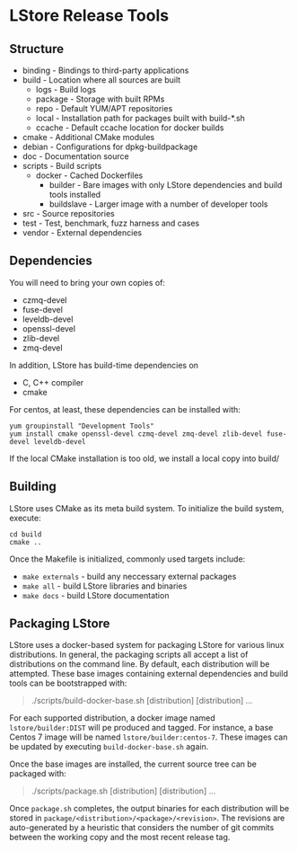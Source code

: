 LStore Release Tools
==============================================
 
Structure
-----------------------------------------------
* binding        - Bindings to third-party applications
* build          - Location where all sources are built
  * logs         - Build logs
  * package      - Storage with built RPMs
  * repo         - Default YUM/APT repositories
  * local        - Installation path for packages built with build-*.sh
  * ccache       - Default ccache location for docker builds
* cmake          - Additional CMake modules
* debian         - Configurations for dpkg-buildpackage
* doc            - Documentation source
* scripts        - Build scripts
  * docker       - Cached Dockerfiles
    * builder    - Bare images with only LStore dependencies and build tools
                   installed
    * buildslave - Larger image with a number of developer tools 
* src            - Source repositories
* test           - Test, benchmark, fuzz harness and cases
* vendor         - External dependencies

Dependencies
----------------------------------------------
You will need to bring your own copies of:

* czmq-devel
* fuse-devel
* leveldb-devel
* openssl-devel
* zlib-devel
* zmq-devel

In addition, LStore has build-time dependencies on

* C, C++ compiler
* cmake

For centos, at least, these dependencies can be installed with:

```
yum groupinstall "Development Tools"
yum install cmake openssl-devel czmq-devel zmq-devel zlib-devel fuse-devel leveldb-devel
```

If the local CMake installation is too old, we install a local copy into build/

Building
----------------------------------------------
LStore uses CMake as its meta build system. To initialize the build system,
execute:
```
cd build
cmake ..
```

Once the Makefile is initialized, commonly used targets include:
* `make externals` - build any neccessary external packages
* `make all`       - build LStore libraries and binaries
* `make docs`      - build LStore documentation

Packaging LStore
----------------------------------------------
LStore uses a docker-based system for packaging LStore for various linux
distributions. In general, the packaging scripts all accept a list of
distributions on the command line. By default, each distribution will be
attempted. These base images containing external dependencies and build tools
can be bootstrapped with:

>    ./scripts/build-docker-base.sh [distribution] [distribution] ...

For each supported distribution, a docker image named `lstore/builder:DIST`
will pe produced and tagged. For instance, a base Centos 7 image will be named
`lstore/builder:centos-7`. These images can be updated by executing
`build-docker-base.sh` again.

Once the base images are installed, the current source tree can be packaged
with:

>    ./scripts/package.sh [distribution] [distribution] ...

Once `package.sh` completes, the output binaries for each distribution will be
stored in `package/<distribution>/<package>/<revision>`. The revisions are
auto-generated by a heuristic that considers the number of git commits between
the working copy and the most recent release tag.

